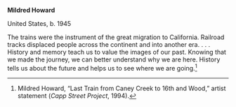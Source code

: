 **Mildred Howard**

United States, b. 1945

The trains were the instrument of the great migration to California. Railroad tracks displaced people across the continent and into another era. . . . History and memory teach us to value the images of our past. Knowing that we made the journey, we can better understand why we are here. History tells us about the future and helps us to see where we are going.[^1]

[^1]: Mildred Howard, “Last Train from Caney Creek to 16th and Wood,” artist statement (*Capp Street Project*, 1994).

